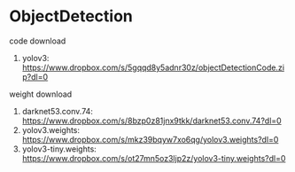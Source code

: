 # ObjectDetection
code download
  1) yolov3: https://www.dropbox.com/s/5gqqd8y5adnr30z/objectDetectionCode.zip?dl=0

weight download
  1) darknet53.conv.74: https://www.dropbox.com/s/8bzp0z81jnx9tkk/darknet53.conv.74?dl=0
  2) yolov3.weights: https://www.dropbox.com/s/mkz39bqyw7xo6qg/yolov3.weights?dl=0
  3) yolov3-tiny.weights: https://www.dropbox.com/s/ot27mn5oz3ljp2z/yolov3-tiny.weights?dl=0
  
